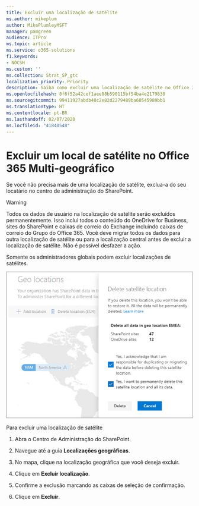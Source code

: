 ```yaml
---
title: Excluir uma localização de satélite
ms.author: mikeplum
author: MikePlumleyMSFT
manager: pamgreen
audience: ITPro
ms.topic: article
ms.service: o365-solutions
f1.keywords:
- NOCSH
ms.custom: ''
ms.collection: Strat_SP_gtc
localization_priority: Priority
description: Saiba como excluir uma localização de satélite no Office 365 Multi-geográfico.
ms.openlocfilehash: 8f6f52a42cef1aee88b590115bf54ba4e2179830
ms.sourcegitcommit: 99411927abdb40c2e82d2279489ba60545989bb1
ms.translationtype: HT
ms.contentlocale: pt-BR
ms.lasthandoff: 02/07/2020
ms.locfileid: "41840548"
---
```

# <a name="delete-a-satellite-location-in-office-365-multi-geo"></a>Excluir um local de satélite no Office 365 Multi-geográfico

Se você não precisa mais de uma localização de satélite, exclua-a do seu locatário no centro de administração do SharePoint.

> [!WARNING]
> Todos os dados de usuário na localização de satélite serão excluídos permanentemente. Isso inclui todos o conteúdo do OneDrive for Business, sites do SharePoint e caixas de correio do Exchange incluindo caixas de correio do Grupo do Office 365. Você deve migrar todos os dados para outra localização de satélite ou para a localização central antes de excluir a localização de satélite. Não é possível desfazer a ação.

Somente os administradores globais podem excluir localizações de satélites.

![Captura de tela de um centro de administração multi-geográfico mostrando a exclusão da interface do usuário de uma localização](media/multi-geo-delete-satellite-location.png)

Para excluir uma localização de satélite

1. Abra o Centro de Administração do SharePoint.

2. Navegue até a guia **Localizações geográficas**.

3. No mapa, clique na localização geográfica que você deseja excluir.

4. Clique em **Excluir localização**.

5. Confirme a exclusão marcando as caixas de seleção de confirmação.

6. Clique em **Excluir**.
